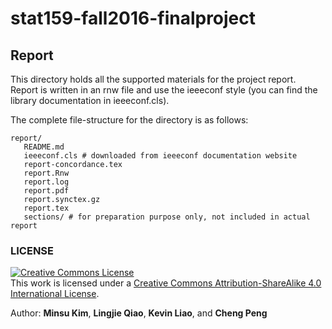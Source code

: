 # stat159-fall2016-finalproject

## Report

This directory holds all the supported materials for the project report. Report is written in an rnw file and use the ieeeconf style (you can find the library documentation in ieeeconf.cls).

The complete file-structure for the directory is as follows:

```
report/
   README.md
   ieeeconf.cls # downloaded from ieeeconf documentation website
   report-concordance.tex
   report.Rnw
   report.log
   report.pdf
   report.synctex.gz
   report.tex
   sections/ # for preparation purpose only, not included in actual report
```

### LICENSE

<a rel="license" href="http://creativecommons.org/licenses/by-sa/4.0/"><img alt="Creative Commons License" style="border-width:0" src="https://i.creativecommons.org/l/by-sa/4.0/88x31.png" /></a><br />This work is licensed under a <a rel="license" href="http://creativecommons.org/licenses/by-sa/4.0/">Creative Commons Attribution-ShareAlike 4.0 International License</a>.

Author: **Minsu Kim**, **Lingjie Qiao**, **Kevin Liao**, and **Cheng Peng**

